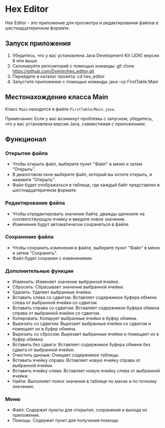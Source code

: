 # Hex Editor

Hex Editor - это приложение для просмотра и редактирования файлов в шестнадцатеричном формате.

## Запуск приложения

1. Убедитесь, что у вас установлена Java Development Kit (JDK) версии 8 или выше.
2. Склонируйте репозиторий с помощью команды: git clone https://github.com/Dvimin/hex_editor.git
3. Перейдите в каталог проекта: cd hex_editor
4. Запустите приложение с помощью команды: java -cp FirstTable.Main

## Местонахождение класса Main

Класс `Main` находится в файле `FirstTable/Main.java`.

   Примечание: Если у вас возникнут проблемы с запуском, убедитесь, что у вас установлена версия Java, совместимая с приложением.

## Функционал

### Открытие файла

- Чтобы открыть файл, выберите пункт "Файл" в меню и затем "Открыть".
- В диалоговом окне выберите файл, который вы хотите открыть, и нажмите "Открыть".
- Файл будет отображаться в таблице, где каждый байт представлен в шестнадцатеричном формате.

### Редактирование файла

- Чтобы отредактировать значение байта, дважды щелкните на соответствующую ячейку и введите новое значение.
- Изменения будут автоматически сохраняться в файле.

### Сохранение файла

- Чтобы сохранить изменения в файле, выберите пункт "Файл" в меню и затем "Сохранить".
- Файл будет сохранен с изменениями.

### Дополнительные функции

- Изменить: Изменяет значение выбранной ячейки.
- Сбросить: Сбрасывает значение выбранной ячейки.
- Удалить: Удаляет выбранные ячейки.
- Вставить слева со сдвигом: Вставляет содержимое буфера обмена слева от выбранной ячейки со сдвигом.
- Вставить справа со сдвигом: Вставляет содержимое буфера обмена справа от выбранной ячейки со сдвигом.
- Копировать: Копирует выбранные ячейки в буфер обмена.
- Вырезать со сдвигом: Вырезает выбранные ячейки со сдвигом и помещает их в буфер обмена.
- Вырезать со сбросом: Вырезает выбранные ячейки и помещает их в буфер обмена.
- Вставить без сдвига: Вставляет содержимое буфера обмена без сдвига от выбранной ячейки.
- Очистить данные: Очищает содержимое таблицы.
- Вставить ячейку справа: Вставляет новую ячейку справа от выбранной ячейки.
- Вставить ячейку слева: Вставляет новую ячейку слева от выбранной ячейки.
- Найти: Выполняет поиск значения в таблице по маске и по точному значению.

### Меню

- Файл: Содержит пункты для открытия, сохранения и выхода из приложения.
- Помощь: Содержит пункт для получения помощи.
